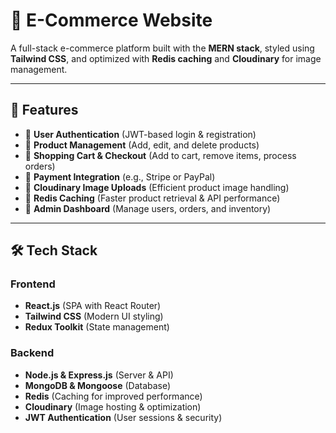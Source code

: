 # 🛒 E-Commerce Website

A full-stack e-commerce platform built with the **MERN stack**, styled using **Tailwind CSS**, and optimized with **Redis caching** and **Cloudinary** for image management.

---

## 📌 Features  
- 🔹 **User Authentication** (JWT-based login & registration)  
- 🔹 **Product Management** (Add, edit, and delete products)  
- 🔹 **Shopping Cart & Checkout** (Add to cart, remove items, process orders)  
- 🔹 **Payment Integration** (e.g., Stripe or PayPal)  
- 🔹 **Cloudinary Image Uploads** (Efficient product image handling)  
- 🔹 **Redis Caching** (Faster product retrieval & API performance)  
- 🔹 **Admin Dashboard** (Manage users, orders, and inventory)  

---

## 🛠️ Tech Stack  

### **Frontend**  
- **React.js** (SPA with React Router)  
- **Tailwind CSS** (Modern UI styling)  
- **Redux Toolkit** (State management)  

### **Backend**  
- **Node.js & Express.js** (Server & API)  
- **MongoDB & Mongoose** (Database)  
- **Redis** (Caching for improved performance)  
- **Cloudinary** (Image hosting & optimization)  
- **JWT Authentication** (User sessions & security)